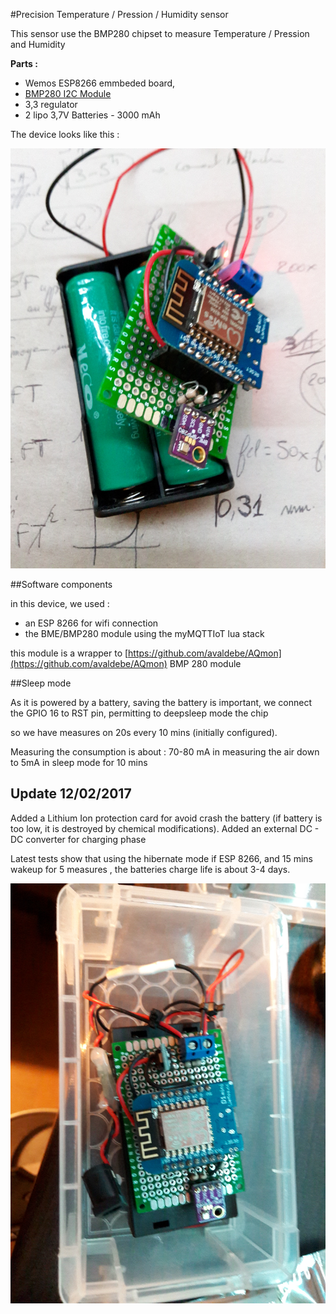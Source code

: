#Precision Temperature / Pression / Humidity sensor

This sensor use the BMP280 chipset to measure Temperature / Pression and Humidity

**Parts :**

- Wemos ESP8266 emmbeded board, 
- [BMP280 I2C Module](https://cdn-shop.adafruit.com/datasheets/BST-BMP280-DS001-11.pdf)
- 3,3 regulator
- 2 lipo 3,7V Batteries - 3000 mAh

The device looks like this :

![device.jpg](device.jpg) 


##Software components

in this device, we used :

- an ESP 8266 for wifi connection
- the BME/BMP280 module using the myMQTTIoT lua stack

this module is a wrapper to [https://github.com/avaldebe/AQmon](https://github.com/avaldebe/AQmon) BMP 280 module


##Sleep mode

As it is powered by a battery, saving the battery is important, 
we connect the GPIO 16 to RST pin, permitting to deepsleep mode the chip

so we have measures on 20s every 10 mins (initially configured).

Measuring the consumption is about :
70-80 mA in measuring the air
down to 5mA in sleep mode for 10 mins



## Update 12/02/2017

Added a Lithium Ion protection card for avoid crash the battery (if battery is too low, it is destroyed by chemical modifications). Added an external DC - DC converter for charging phase

Latest tests show that using the hibernate mode if ESP 8266, and 15 mins wakeup for 5 measures , the batteries charge life is about 3-4 days.

![](20170212_202507.jpg)